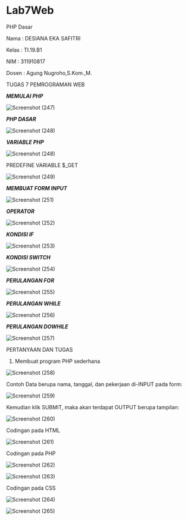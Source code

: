# Lab7Web
PHP Dasar

Nama : DESIANA EKA SAFITRI

Kelas : TI.19.B1

NIM : 311910817

Dosen : Agung Nugroho,S.Kom.,M.

TUGAS 7 PEMROGRAMAN WEB

*__MEMULAI PHP__*

![Screenshot (247)](https://user-images.githubusercontent.com/81596251/117721525-2a0f6080-b20a-11eb-8611-acac5df99859.png)

*__PHP DASAR__*

![Screenshot (248)](https://user-images.githubusercontent.com/81596251/117721580-3dbac700-b20a-11eb-91ec-0c94cc589203.png)

*__VARIABLE PHP__*

![Screenshot (248)](https://user-images.githubusercontent.com/81596251/117721784-7a86be00-b20a-11eb-8578-679bc0b15552.png)

PREDEFINE VARIABLE $_GET

![Screenshot (249)](https://user-images.githubusercontent.com/81596251/117721923-a7d36c00-b20a-11eb-8b8f-13d4bdf887b1.png)

*__MEMBUAT FORM INPUT__*

![Screenshot (251)](https://user-images.githubusercontent.com/81596251/117722059-d0f3fc80-b20a-11eb-9b7d-3da9839c7c55.png)

*__OPERATOR__*

![Screenshot (252)](https://user-images.githubusercontent.com/81596251/117722135-e79a5380-b20a-11eb-90e0-5fbac2c28153.png)

*__KONDISI IF__*

![Screenshot (253)](https://user-images.githubusercontent.com/81596251/117722256-07ca1280-b20b-11eb-937f-c1ee66a804be.png)

*__KONDISI SWITCH__*

![Screenshot (254)](https://user-images.githubusercontent.com/81596251/117753453-b3428980-b242-11eb-973b-9237747ec806.png)

*__PERULANGAN FOR__*

![Screenshot (255)](https://user-images.githubusercontent.com/81596251/117722407-3647ed80-b20b-11eb-8552-4624909c6a66.png)

*__PERULANGAN WHILE__*

![Screenshot (256)](https://user-images.githubusercontent.com/81596251/117722933-ed446900-b20b-11eb-8f5a-898ce0292dfe.png)

*__PERULANGAN DOWHILE__*

![Screenshot (257)](https://user-images.githubusercontent.com/81596251/117722971-fe8d7580-b20b-11eb-839d-130057295dc6.png)


PERTANYAAN DAN TUGAS

1. Membuat program PHP sederhana

![Screenshot (258)](https://user-images.githubusercontent.com/81596251/117754474-99a24180-b244-11eb-89f8-cfa83eb6e1a0.png)

Contoh Data berupa nama, tanggal, dan pekerjaan di-INPUT pada form:

![Screenshot (259)](https://user-images.githubusercontent.com/81596251/117754686-09b0c780-b245-11eb-88fa-9b3faf5d87a6.png)

Kemudian klik SUBMIT, maka akan terdapat OUTPUT berupa tampilan:

![Screenshot (260)](https://user-images.githubusercontent.com/81596251/117754857-60b69c80-b245-11eb-8a7a-fc97562ab77e.png)

Codingan pada HTML

![Screenshot (261)](https://user-images.githubusercontent.com/81596251/117755057-bd19bc00-b245-11eb-87ae-44dc1f5ebbe3.png)

Codingan pada PHP

![Screenshot (262)](https://user-images.githubusercontent.com/81596251/117755248-0ec24680-b246-11eb-8ab5-238bb9bd4dcb.png)

![Screenshot (263)](https://user-images.githubusercontent.com/81596251/117755260-12ee6400-b246-11eb-90da-08ffebbd7e34.png)

Codingan pada CSS

![Screenshot (264)](https://user-images.githubusercontent.com/81596251/117755466-74aece00-b246-11eb-945b-11b6d02375e1.png)

![Screenshot (265)](https://user-images.githubusercontent.com/81596251/117755418-5c3eb380-b246-11eb-9efd-58beac773a25.png)



